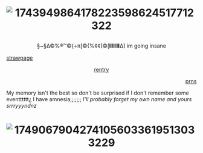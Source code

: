 # <p align="center"> ![1743949864178223598624517712322](https://media1.tenor.com/m/y4s2A4p5wWIAAAAC/ab-animatic-battle.gif)
 <p align="center"> §~§∆©%®™©{÷π[©{%¢¢[©[𝄃𝄃𝄂𝄂𝄀𝄁𝄃𝄂𝄂𝄃∆] im going insane

  [strawpage](https://animaniacsss.straw.page/) <p align="center"> [rentry](https://rentry.co/mycleanbasement) <p align="right"> [prns](https://en.pronouns.page/@gps_jpg)



My memory isn't the best so don't be surprised if I don't remember some eventttttt¿ I have amnesia;;;;;;; *I'll probably forget my own name and yours srrryyyndnz*

# <p align="center"> ![17490679042741056033619513033229](https://github.com/user-attachments/assets/12a179b4-e7ea-483a-b6f5-0a86dc166fd1)
